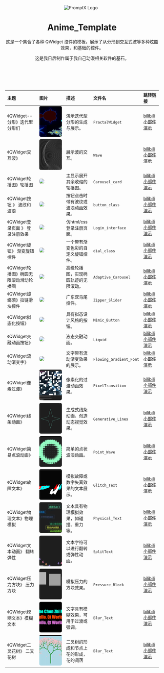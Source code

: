 <div align="center">
    <img src="res/GQmst7takAMVmoS.png" alt="PromptX Logo" width="120" height="120"/>
  <h1>Anime_Template</h1>
  <p>这是一个集合了各种 QWidget 控件的模板，展示了从分形到交互式波等多种炫酷效果，和基础的控件。</p>
  <p>这是我日后制作属于我自己动漫相关软件的基石。</p>
</div>

<br>
<br>
<br>
<br>


| 主题 | 图片 | 描述 | 文件名 | 跳转链接 |
| :----------------------- | :------------------------------------------------------------------------------------------------------------------------------------------------------------------------------------------------------------------------------------------------ | :--------------------------------------- | :--------------- | :--------------------- |
| 《QWidget--分形》迭代型分形们 | <img src="res/FractalWidget.png" style="height: 100px; object-fit: cover; border-radius: 5px;"> | 演示迭代型分形的生成与展示。 | `FractalWidget` | [bilibili小部件演示](https://www.bilibili.com/video/BV12aKtzdErC) |
| 《QWidget交互波》 | <img src="res/Wave.png" style="height: 100px; object-fit: cover; border-radius: 5px;"> | 展示波的交互。 | `Wave` | [bilibili小部件演示](https://www.bilibili.com/video/BV1kETHzNERE) |
| 《QWidget轮播图》轮播图 | <img src="res/carousel_card.png" style="height: 100px; object-fit: cover; border-radius: 5px;"> | 主显示展开其余收缩的轮播图。 | `Carousel_card` | [bilibili小部件演示](https://www.bilibili.com/video/BV1ksZdYjE3w) |
| 《QWidget按钮 》 波纹和波浪 | <img src="res/2_btn.png" style="height: 100px; object-fit: cover; border-radius: 5px;"> | 按钮点击时带有波纹或波浪动画效果。 | `button_class` | [bilibili小部件演示](https://www.bilibili.com/video/BV12fdFYZEsk) |
| 《QWidget登录页面 》 登录注册效果 | <img src="res/Responsive_form.png" style="height: 100px; object-fit: cover; border-radius: 5px;"> | 仿html/css登录注册页面。 | `Login_interface` | [bilibili小部件演示](https://www.bilibili.com/video/BV18FdjYVEBN) |
| 《QWidget旋钮》 渐变旋钮控件 | <img src="res/gradient_knob.png" style="height: 100px; object-fit: cover; border-radius: 5px;"> | 一个带有渐变色彩的自定义旋钮控件。 | `dial_class` | [bilibili小部件演示](https://www.bilibili.com/video/BV1dTdSY2Ef1) |
| 《QWidget轮播图》椭圆无限滚动滑动轮播图 | <img src="res/Adaptive_Carousel.png" style="height: 100px; object-fit: cover; border-radius: 5px;"> | 高级轮播图，实现椭圆轨迹的无限滚动。 | `Adaptive_Carousel` | [bilibili小部件演示](https://www.bilibili.com/video/BV1AXonY7EPz) |
| 《QWidget蟑螂须》拉链滑块控件 | <img src="res/蟑螂.png" style="height: 100px; object-fit: cover; border-radius: 5px;"> | 广东双马尾控件。 | `Zipper_Slider` | [bilibili小部件演示](https://www.bilibili.com/video/BV1DWLbzWEjd) |
| 《QWidget拟态化按钮》 | <img src="res/拟态化按钮.png" style="height: 100px; object-fit: cover; border-radius: 5px;"> | 具有拟态设计风格的按钮。 | `Mimic_Button` | [bilibili小部件演示](https://www.bilibili.com/video/BV1yXGrz3E6g) |
| 《QWidget交融动画按钮》 | <img src="res/液态.png" style="height: 100px; object-fit: cover; border-radius: 5px;"> | 液态交融动画。 | `Liquid` | [bilibili小部件演示](https://www.bilibili.com/video/BV1w25PzBEq3) |
| 《QWidget流动渐变字》 | <img src="res/Flowing_Gradient_Font.png" style="height: 100px; object-fit: cover; border-radius: 5px;"> | 文字带有流动渐变效果的展示。 | `Flowing_Gradient_Font` | [bilibili小部件演示](https://www.bilibili.com/video/BV1fLEgzoEdW) |
| 《QWidget像素过渡》 | <img src="res/PixelTransition.png" style="height: 100px; object-fit: cover; border-radius: 5px;"> | 像素化的过渡动画效果。 | `PixelTransition` | [bilibili小部件演示](https://www.bilibili.com/video/BV1Km7Kz4EyF) |
| 《QWidget线条动画》 | <img src="res/Generative_Lines.png" style="height: 100px; object-fit: cover; border-radius: 5px;"> | 生成式线条动画，创造动态视觉效果。 | `Generative_Lines` | [bilibili小部件演示](https://www.bilibili.com/video/BV1W27mzMEmK) |
| 《QWidget简易点浪动画》 | <img src="res/Point_Wave.png" style="height: 100px; object-fit: cover; border-radius: 5px;"> | 简单的点状波浪动画。 | `Point_Wave` | [bilibili小部件演示](https://www.bilibili.com/video/BV1vhTJzEEPT) |
| 《QWidget故障文本》 | <img src="res/Glitch_Text.png" style="height: 100px; object-fit: cover; border-radius: 5px;"> | 模拟故障或数字失真效果的文本展示。 | `Glitch_Text` | [bilibili小部件演示](https://www.bilibili.com/video/BV1nyT3zqEbW) |
| 《QWidget物理文本》物理模拟 | <img src="res/Physical_Text.png" style="height: 100px; object-fit: cover; border-radius: 5px;"> | 文本具有物理模拟效果，如碰撞、重力等。 | `Physical_Text` | [bilibili小部件演示](https://www.bilibili.com/video/BV1zRTBzyEZB) |
| 《QWidget文本动画》 翻转弹性 | <img src="res/SplitText.png" style="height: 100px; object-fit: cover; border-radius: 5px;"> | 文本字符可以进行翻转或弹性动画。 | `SplitText` | [bilibili小部件演示](https://www.bilibili.com/video/BV1kvMmzVEbb) |
| 《QWidget压力方块》 压力方块 | <img src="res/Pressure_Block.png" style="height: 100px; object-fit: cover; border-radius: 5px;"> | 模拟压力的方块效果。 | `Pressure_Block` | [bilibili小部件演示](https://www.bilibili.com/video/BV1VSN4zaEWK) |
| 《QWidget模糊文本》模糊文本 | <img src="res/Blur_Text.png" style="height: 100px; object-fit: cover; border-radius: 5px;"> | 文字具有模糊效果，可用于过渡或强调。 | `Blur_Text` | [bilibili小部件演示](https://www.bilibili.com/video/BV1prKNzHExz) |
| 《QWidget二叉花树》 二叉花树 | <img src="res/TreeScene.png" style="height: 100px; object-fit: cover; border-radius: 5px;"> | 二叉树的形成和节点上花的形成，花的凋落 | `Blur_Text` | [bilibili小部件演示](https://www.bilibili.com/video/BV1Q7KZzmEAw) |
